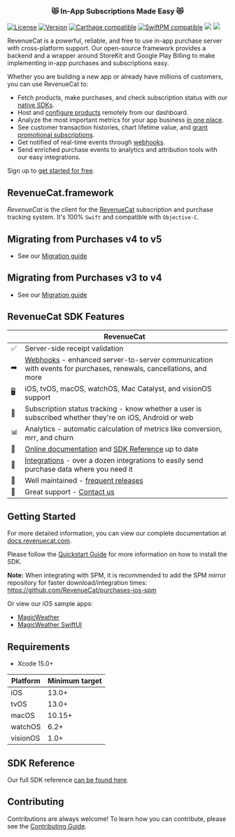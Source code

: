 <h3 align="center">😻 In-App Subscriptions Made Easy 😻</h3>

[![License](https://img.shields.io/cocoapods/l/RevenueCat.svg?style=flat)](http://cocoapods.org/pods/RevenueCat)
[![Version](https://img.shields.io/cocoapods/v/RevenueCat.svg?style=flat)](https://cocoapods.org/pods/RevenueCat)
[![Carthage compatible](https://img.shields.io/badge/Carthage-compatible-4BC51D.svg?style=flat)](https://docs.revenuecat.com/docs/ios#section-install-via-carthage)
[![SwiftPM compatible](https://img.shields.io/badge/SwiftPM-compatible-orange.svg)](https://docs.revenuecat.com/docs/ios#section-install-via-swift-package-manager)
[![](https://img.shields.io/endpoint?url=https%3A%2F%2Fswiftpackageindex.com%2Fapi%2Fpackages%2FRevenueCat%2Fpurchases-ios%2Fbadge%3Ftype%3Dswift-versions)](https://swiftpackageindex.com/RevenueCat/purchases-ios)
[![](https://img.shields.io/endpoint?url=https%3A%2F%2Fswiftpackageindex.com%2Fapi%2Fpackages%2FRevenueCat%2Fpurchases-ios%2Fbadge%3Ftype%3Dplatforms)](https://swiftpackageindex.com/RevenueCat/purchases-ios)

RevenueCat is a powerful, reliable, and free to use in-app purchase server with cross-platform support. Our open-source framework provides a backend and a wrapper around StoreKit and Google Play Billing to make implementing in-app purchases and subscriptions easy. 

Whether you are building a new app or already have millions of customers, you can use RevenueCat to:

  * Fetch products, make purchases, and check subscription status with our [native SDKs](https://docs.revenuecat.com/docs/installation). 
  * Host and [configure products](https://docs.revenuecat.com/docs/entitlements) remotely from our dashboard. 
  * Analyze the most important metrics for your app business [in one place](https://docs.revenuecat.com/docs/charts).
  * See customer transaction histories, chart lifetime value, and [grant promotional subscriptions](https://docs.revenuecat.com/docs/customers).
  * Get notified of real-time events through [webhooks](https://docs.revenuecat.com/docs/webhooks).
  * Send enriched purchase events to analytics and attribution tools with our easy integrations.

Sign up to [get started for free](https://app.revenuecat.com/signup).

## RevenueCat.framework

*RevenueCat* is the client for the [RevenueCat](https://www.revenuecat.com/) subscription and purchase tracking system. It's 100% `Swift` and compatible with `Objective-C`.

## Migrating from Purchases v4 to v5
- See our [Migration guide](https://revenuecat.github.io/purchases-ios-docs/v5_api_migration_guide.html)

## Migrating from Purchases v3 to v4
- See our [Migration guide](https://revenuecat.github.io/purchases-ios-docs/v4_api_migration_guide.html)

## RevenueCat SDK Features
|   | RevenueCat |
| --- | --- |
✅ | Server-side receipt validation
➡️ | [Webhooks](https://docs.revenuecat.com/docs/webhooks) - enhanced server-to-server communication with events for purchases, renewals, cancellations, and more
🖥 | iOS, tvOS, macOS, watchOS, Mac Catalyst, and visionOS support
🎯 | Subscription status tracking - know whether a user is subscribed whether they're on iOS, Android or web
📊 | Analytics - automatic calculation of metrics like conversion, mrr, and churn
📝 | [Online documentation](https://docs.revenuecat.com/docs) and [SDK Reference](http://revenuecat.github.io/purchases-ios-docs/) up to date
🔀 | [Integrations](https://www.revenuecat.com/integrations) - over a dozen integrations to easily send purchase data where you need it
💯 | Well maintained - [frequent releases](https://github.com/RevenueCat/purchases-ios/releases)
📮 | Great support - [Contact us](https://revenuecat.com/support)

## Getting Started
For more detailed information, you can view our complete documentation at [docs.revenuecat.com](https://docs.revenuecat.com/docs).

Please follow the [Quickstart Guide](https://docs.revenuecat.com/docs/) for more information on how to install the SDK.

**Note:** When integrating with SPM, it is recommended to add the SPM mirror repository for faster download/integration times: https://github.com/RevenueCat/purchases-ios-spm

Or view our iOS sample apps:
- [MagicWeather](Examples/MagicWeather)
- [MagicWeather SwiftUI](Examples/MagicWeatherSwiftUI)

## Requirements
- Xcode 15.0+

| Platform | Minimum target |
|----------|----------------|
| iOS      | 13.0+          |
| tvOS     | 13.0+          |
| macOS    | 10.15+         |
| watchOS  | 6.2+           |
| visionOS | 1.0+           |

## SDK Reference
Our full SDK reference [can be found here](https://revenuecat.github.io/purchases-ios-docs).

## Contributing
Contributions are always welcome! To learn how you can contribute, please see the [Contributing Guide](./Contributing/CONTRIBUTING.md).
